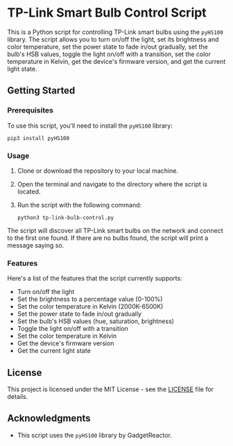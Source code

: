# TP-Link Smart Bulb Control Script

This is a Python script for controlling TP-Link smart bulbs using the `pyHS100` library. The script allows you to turn on/off the light, set its brightness and color temperature, set the power state to fade in/out gradually, set the bulb's HSB values, toggle the light on/off with a transition, set the color temperature in Kelvin, get the device's firmware version, and get the current light state.

## Getting Started

### Prerequisites

To use this script, you'll need to install the `pyHS100` library:

```
pip3 install pyHS100
```

### Usage

1. Clone or download the repository to your local machine.
2. Open the terminal and navigate to the directory where the script is located.
3. Run the script with the following command:

   ```
   python3 tp-link-bulb-control.py
   ```

The script will discover all TP-Link smart bulbs on the network and connect to the first one found. If there are no bulbs found, the script will print a message saying so.

### Features

Here's a list of the features that the script currently supports:

- Turn on/off the light
- Set the brightness to a percentage value (0-100%)
- Set the color temperature in Kelvin (2000K-6500K)
- Set the power state to fade in/out gradually
- Set the bulb's HSB values (hue, saturation, brightness)
- Toggle the light on/off with a transition
- Set the color temperature in Kelvin
- Get the device's firmware version
- Get the current light state

## License

This project is licensed under the MIT License - see the [LICENSE](LICENSE) file for details.

## Acknowledgments

- This script uses the `pyHS100` library by GadgetReactor.
